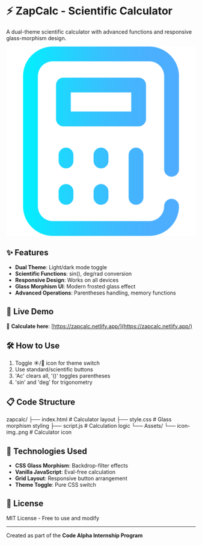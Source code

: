 # ⚡ ZapCalc - Scientific Calculator

A dual-theme scientific calculator with advanced functions and responsive glass-morphism design.

![Calculator Preview](Assets/icon-img..png)

## ✨ Features
- **Dual Theme**: Light/dark mode toggle
- **Scientific Functions**: sin(), deg/rad conversion
- **Responsive Design**: Works on all devices
- **Glass Morphism UI**: Modern frosted glass effect
- **Advanced Operations**: Parentheses handling, memory functions

## 🚀 Live Demo
🔗 **Calculate here**: [https://zapcalc.netlify.app/](https://zapcalc.netlify.app/)

## 🛠️ How to Use
1. Toggle ☀️/🌙 icon for theme switch
2. Use standard/scientific buttons
3. 'Ac' clears all, '()' toggles parentheses
4. 'sin' and 'deg' for trigonometry

## 📋 Code Structure
zapcalc/
├── index.html # Calculator layout
├── style.css # Glass morphism styling
├── script.js # Calculation logic
└── Assets/
└── icon-img..png # Calculator icon

## 🔧 Technologies Used
- **CSS Glass Morphism**: Backdrop-filter effects
- **Vanilla JavaScript**: Eval-free calculation
- **Grid Layout**: Responsive button arrangement
- **Theme Toggle**: Pure CSS switch

## 📜 License
MIT License - Free to use and modify

---

Created as part of the **Code Alpha Internship Program**
